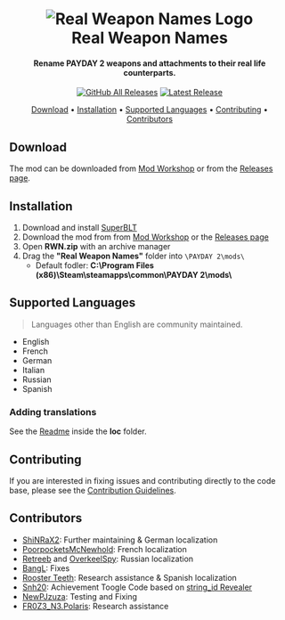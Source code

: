 <h1 align="center">
  <img src="https://github.com/Strappazzon/PD2-Real-Weapon-Names/blob/master/RWN.png?raw=true" alt="Real Weapon Names Logo"></a>
  <br>
  Real Weapon Names
  <br>
</h1>

<h4 align="center">Rename PAYDAY 2 weapons and attachments to their real life counterparts.</h4>

<p align="center">
  <a href="https://github.com/Strappazzon/PD2-Real-Weapon-Names/releases"><img alt="GitHub All Releases" src="https://img.shields.io/github/downloads/Strappazzon/PD2-Real-Weapon-Names/total?color=%231e72a5&label=Downloads&logo=DocuSign&logoColor=%23ffffff&style=flat-square"></a>
  <a href="https://github.com/Strappazzon/PD2-Real-Weapon-Names/releases/latest"><img alt="Latest Release" src="https://img.shields.io/github/v/release/Strappazzon/PD2-Real-Weapon-Names?color=%23dd2b3e&include_prereleases&label=Latest%20Release&style=flat-square"></a>
</p>

<p align="center">
  <a href="#download">Download</a> •
  <a href="#installation">Installation</a> •
  <a href="#supported-languages">Supported Languages</a> •
  <a href="#contributing">Contributing</a> •
  <a href="#contributors">Contributors</a>
</p>

## Download

The mod can be downloaded from [Mod Workshop](https://modwork.shop/19958) or from the [Releases page](https://github.com/Strappazzon/PD2-Real-Weapon-Names/releases/latest).

## Installation

1. Download and install [SuperBLT](https://superblt.znix.xyz/)
2. Download the mod from from [Mod Workshop](https://modwork.shop/19958) or the [Releases page](https://github.com/Strappazzon/PD2-Real-Weapon-Names/releases/latest)
3. Open **RWN.zip** with an archive manager
4. Drag the **"Real Weapon Names"** folder into `\PAYDAY 2\mods\`
   * Default fodler: **C:\Program Files (x86)\Steam\steamapps\common\PAYDAY 2\mods\\**

## Supported Languages

> Languages other than English are community maintained.

* English
* French
* German
* Italian
* Russian
* Spanish

### Adding translations

See the [Readme](https://github.com/Strappazzon/PD2-Real-Weapon-Names/blob/master/lua/loc/README.md) inside the **loc** folder.

## Contributing

If you are interested in fixing issues and contributing directly to the code base, please see the [Contribution Guidelines](./CONTRIBUTING.md).

## Contributors

* [ShiNRaX2](https://steamcommunity.com/profiles/76561198028016758/): Further maintaining & German localization
* [PoorpocketsMcNewhold](https://steamcommunity.com/profiles/76561198111231970/): French localization
* [Retreeb](https://github.com/Retreeb) and [OverkeelSpy](https://github.com/OverkeelSpy): Russian localization
* [BangL](https://github.com/BangL): Fixes
* [Rooster Teeth](https://steamcommunity.com/id/Ernestoleftenant/): Research assistance & Spanish localization
* [Snh20](https://modworkshop.net/member.php?action=profile&uid=9746): Achievement Toogle Code based on [string_id Revealer](https://modwork.shop/14801)
* [NewPJzuza](https://modworkshop.net/member.php?action=profile&uid=34731): Testing and Fixing
* [FR0Z3_N3.Polaris](https://steamcommunity.com/profiles/76561198058215284/): Research assistance
